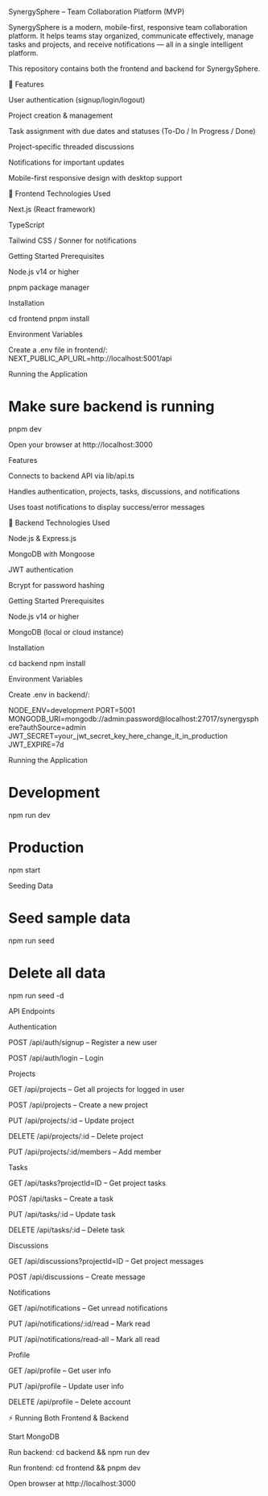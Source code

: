 SynergySphere – Team Collaboration Platform (MVP)

SynergySphere is a modern, mobile-first, responsive team collaboration platform. It helps teams stay organized, communicate effectively, manage tasks and projects, and receive notifications — all in a single intelligent platform.

This repository contains both the frontend and backend for SynergySphere.

🚀 Features

User authentication (signup/login/logout)

Project creation & management

Task assignment with due dates and statuses (To-Do / In Progress / Done)

Project-specific threaded discussions

Notifications for important updates

Mobile-first responsive design with desktop support

🔹 Frontend
Technologies Used

Next.js (React framework)

TypeScript

Tailwind CSS / Sonner for notifications

Getting Started
Prerequisites

Node.js v14 or higher

pnpm package manager

Installation

cd frontend
pnpm install

Environment Variables

Create a .env file in frontend/:
NEXT_PUBLIC_API_URL=http://localhost:5001/api

Running the Application
# Make sure backend is running
pnpm dev

Open your browser at http://localhost:3000

Features

Connects to backend API via lib/api.ts

Handles authentication, projects, tasks, discussions, and notifications

Uses toast notifications to display success/error messages

🔹 Backend
Technologies Used

Node.js & Express.js

MongoDB with Mongoose

JWT authentication

Bcrypt for password hashing

Getting Started
Prerequisites

Node.js v14 or higher

MongoDB (local or cloud instance)

Installation

cd backend
npm install

Environment Variables

Create .env in backend/:

NODE_ENV=development
PORT=5001
MONGODB_URI=mongodb://admin:password@localhost:27017/synergysphere?authSource=admin
JWT_SECRET=your_jwt_secret_key_here_change_it_in_production
JWT_EXPIRE=7d

Running the Application

# Development
npm run dev

# Production
npm start

Seeding Data

# Seed sample data
npm run seed

# Delete all data
npm run seed -d

API Endpoints

Authentication

POST /api/auth/signup – Register a new user

POST /api/auth/login – Login

Projects

GET /api/projects – Get all projects for logged in user

POST /api/projects – Create a new project

PUT /api/projects/:id – Update project

DELETE /api/projects/:id – Delete project

PUT /api/projects/:id/members – Add member

Tasks

GET /api/tasks?projectId=ID – Get project tasks

POST /api/tasks – Create a task

PUT /api/tasks/:id – Update task

DELETE /api/tasks/:id – Delete task

Discussions

GET /api/discussions?projectId=ID – Get project messages

POST /api/discussions – Create message

Notifications

GET /api/notifications – Get unread notifications

PUT /api/notifications/:id/read – Mark read

PUT /api/notifications/read-all – Mark all read

Profile

GET /api/profile – Get user info

PUT /api/profile – Update user info

DELETE /api/profile – Delete account

⚡ Running Both Frontend & Backend

Start MongoDB

Run backend: cd backend && npm run dev

Run frontend: cd frontend && pnpm dev

Open browser at http://localhost:3000